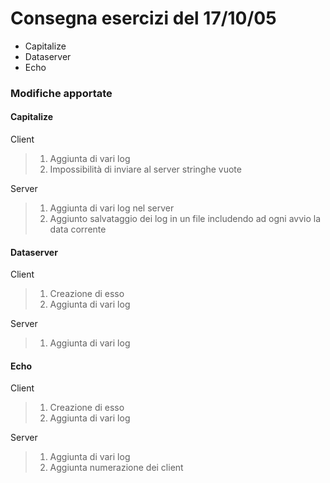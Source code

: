 # Consegna esercizi del 17/10/05
* Capitalize
* Dataserver
* Echo

### Modifiche apportate

#### Capitalize
Client
> 1. Aggiunta di vari log
> 2. Impossibilità di inviare al server stringhe vuote

Server
> 1. Aggiunta di vari log nel server
> 2. Aggiunto salvataggio dei log in un file includendo ad ogni avvio la data corrente

#### Dataserver
Client
> 1. Creazione di esso
> 2. Aggiunta di vari log

Server
> 1. Aggiunta di vari log

#### Echo
Client
> 1. Creazione di esso
> 2. Aggiunta di vari log

Server
> 1. Aggiunta di vari log
> 2. Aggiunta numerazione dei client
